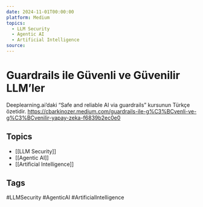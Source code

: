 ```yaml
---
date: 2024-11-01T00:00:00
platform: Medium
topics:
  - LLM Security
  - Agentic AI
  - Artificial Intelligence
source: 
---
```

# Guardrails ile Güvenli ve Güvenilir LLM’ler

Deeplearning.ai’daki “Safe and reliable AI via guardrails” kursunun Türkçe özetidir. https://cbarkinozer.medium.com/guardrails-ile-g%C3%BCvenli-ve-g%C3%BCvenilir-yapay-zeka-f6839b2ec0e0

## Topics
- [[LLM Security]]
- [[Agentic AI]]
- [[Artificial Intelligence]]

## Tags
#LLMSecurity #AgenticAI #ArtificialIntelligence